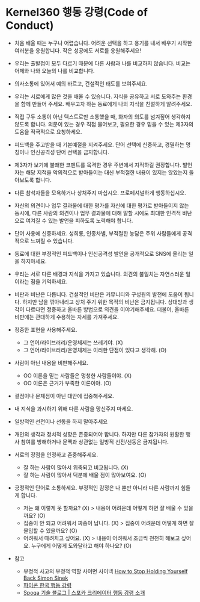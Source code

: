 # Kernel360 행동 강령(Code of Conduct)

* 처음 배울 때는 누구나 어렵습니다. 어려운 선택을 하고 용기를 내서 배우기 시작한 여러분을 응원합니다. 작은 성공에도 서로를 응원해주세요!
* 우리는 출발점이 모두 다르기 때문에 다른 사람과 나를 비교하지 않습니다. 비교는 어제와 나와 오늘의 나를 비교합니다.
* 의사소통에 있어서 예의 바르고, 건설적인 태도를 보여주세요.
* 우리는 서로에게 많은 것을 배울 수 있습니다. 지식을 공유하고 서로 도와주는 환경을 함께 만들어 주세요. 배우고자 하는 동료에게  나의 지식을 친절하게 알려주세요.
* 직접 구두 소통이 아닌 텍스트로만 소통했을 때, 화자의 의도를 넘겨짚어 생각하지 않도록 합니다. 의문이 있는 경우 직접 물어보고, 필요한 경우 믿을 수 있는 제3자의 도움을 적극적으로 요청하세요.
* 피드백을 주고받을 때 기본예절을 지켜주세요. 단어 선택에 신중하고, 경멸하는 명칭이나 인신공격성 단어 선택을 금지합니다.
* 제3자가 보기에 불쾌한 코멘트를 목격한 경우 주변에서 지적하길 권장합니다. 발언자는 해당 지적을 악의적으로 받아들이는 대신 부적절한 내용이 있지는 않았는지 돌아보도록 합니다.
* 다른 참석자들을 모욕하거나 상처주지 마십시오. 프로페셔널하게 행동하십시오. 
* 자신의 의견이나 업무 결과물에 대한 평가를 자신에 대한 평가로 받아들이지 않는 동시에, 다른 사람의 의견이나 업무 결과물에 대해 말할 시에도 최대한 인격적 비난으로 여겨질 수 있는 발언을 피하도록 노력해야 합니다.
* 단어 사용에 신중하세요. 성희롱, 인종차별, 부적절한 농담은 주위 사람들에게 공격적으로 느껴질 수 있습니다.
* 동료에 대한 부정적인 피드백이나 인신공격성 발언을 공개적으로 SNS에 올리는 일을 하지마세요.
* 우리는 서로 다른 배경과 지식을 가지고 있습니다. 의견의 불일치는 자연스러운 일이라는 점을 기억하세요.
* 비판과 비난은 다릅니다. 건설적인 비판은 커뮤니티와 구성원의 발전에 도움이 됩니다. 하지만 남을 깎아내리고 상처 주기 위한 목적의 비난은 금지됩니다. 상대방과 생각이 다르다면 정중하고 올바른 방법으로 의견을 이야기해주세요. 더불어, 올바른 비판에는 관대하게 수용하는 자세를 가져주세요.
* 정중한 표현을 사용해주세요.
  * 그 언어/라이브러리/운영체제는 쓰레기야. (X)
  * 그 언어/라이브러리/운영체제는 이러한 단점이 있다고 생각해. (O)
* 사람이 아닌 내용을 비판해주세요.
  * OO 이론을 믿는 사람들은 멍청한 사람들이야. (X)
  * OO 이론은 근거가 부족한 이론이야. (O)
* 결점이나 문제점이 아닌 대안에 집중해주세요.
* 내 지식을 과시하기 위해 다른 사람을 망신주지 마세요.
* 일방적인 선전이나 선동을 하지 말아주세요
* 개인의 생각과 정치적 성향은 존중되어야 합니다. 하지만 다른 참가자의 원활한 행사 참여를 방해하거나 문맥과 상관없는 일방적 선전/선동은 금지됩니다.
* 서로의 장점을 인정하고 존중해주세요.
  * 잘 하는 사람이 많아서 위축되고 비교됩니다. (X)
  * 잘 하는 사람이 많아서 덕분에 배울 점이 많아보여요. (O)
* 긍정적인 단어로 소통하세요. 부정적인 감정은 나 뿐만 아니라 다른 사람까지 힘들게 합니다.
  * 저는 왜 이렇게 못 할까요? (X) > 내용이 어려운데 어떻게 하면 잘 배울 수 있을까요? (O)
  * 집중이 안 되고 어려워서 짜증이 납니다. (X) > 집중이 어려운데 어떻게 하면 잘 몰입할 수 있을까요? (O)
  * 어려워서 때려치고 싶어요. (X) > 내용이 어려워서 조금씩 천천히 해보고 싶어요. 누구에게 어떻게 도와달라고 해야 하나요? (O)

* 참고
  * 부정적 사고의 부정적 역할 사이먼 사이넥 [How to Stop Holding Yourself Back Simon Sinek](https://www.youtube.com/watch?v=CejWfKzI3Jk) 
  * [파이콘 한국 행동 강령](https://2023.pycon.kr/coc/purpose)
  * [Spoqa 기술 블로그 | 스포카 크리에이터 행동 강령 소개](https://spoqa.github.io/2018/06/28/code-of-conduct.html)
